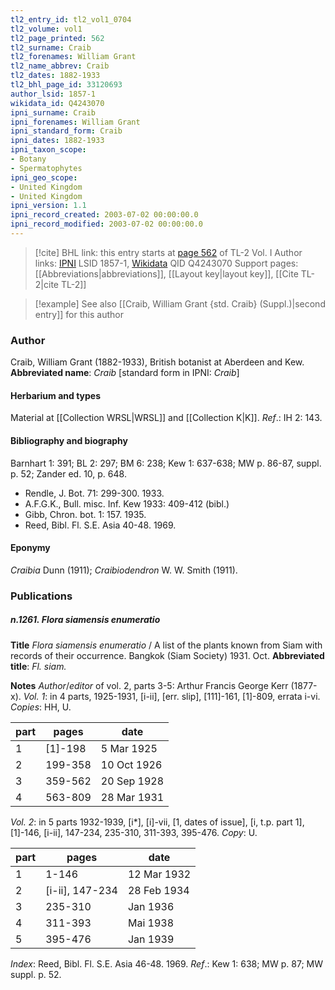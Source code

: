 ```yaml
---
tl2_entry_id: tl2_vol1_0704
tl2_volume: vol1
tl2_page_printed: 562
tl2_surname: Craib
tl2_forenames: William Grant
tl2_name_abbrev: Craib
tl2_dates: 1882-1933
tl2_bhl_page_id: 33120693
author_lsid: 1857-1
wikidata_id: Q4243070
ipni_surname: Craib
ipni_forenames: William Grant
ipni_standard_form: Craib
ipni_dates: 1882-1933
ipni_taxon_scope: 
- Botany
- Spermatophytes
ipni_geo_scope: 
- United Kingdom
- United Kingdom
ipni_version: 1.1
ipni_record_created: 2003-07-02 00:00:00.0
ipni_record_modified: 2003-07-02 00:00:00.0
---
```


> [!cite] BHL link: this entry starts at [page 562](https://www.biodiversitylibrary.org/page/33120693) of TL-2 Vol. I
> Author links: [IPNI](https://www.ipni.org/a/1857-1) LSID 1857-1, [Wikidata](https://www.wikidata.org/wiki/Q4243070) QID Q4243070
> Support pages: [[Abbreviations|abbreviations]], [[Layout key|layout key]], [[Cite TL-2|cite TL-2]]

> [!example] See also [[Craib, William Grant {std. Craib} (Suppl.)|second entry]] for this author

### Author

Craib, William Grant (1882-1933), British botanist at Aberdeen and Kew. 
**Abbreviated name**: *Craib* \[standard form in IPNI: *Craib*\]

#### Herbarium and types

Material at [[Collection WRSL|WRSL]] and [[Collection K|K]].
*Ref*.: IH 2: 143.

#### Bibliography and biography

Barnhart 1: 391; BL 2: 297; BM 6: 238; Kew 1: 637-638; MW p. 86-87, suppl. p. 52; Zander ed. 10, p. 648.
- Rendle, J. Bot. 71: 299-300. 1933.
- A.F.G.K., Bull. misc. Inf. Kew 1933: 409-412 (bibl.)
- Gibb, Chron. bot. 1: 157. 1935.
- Reed, Bibl. Fl. S.E. Asia 40-48. 1969.

#### Eponymy

*Craibia* Dunn (1911); *Craibiodendron* W. W. Smith (1911).

### Publications

##### n.1261. Flora siamensis enumeratio

**Title**
*Flora siamensis enumeratio* / A list of the plants known from Siam with records of their occurrence. Bangkok (Siam Society) 1931. Oct.
**Abbreviated title**: *Fl. siam.*

**Notes**
*Author*/*editor* of vol. 2, parts 3-5: Arthur Francis George Kerr (1877-x).
*Vol. 1*: in 4 parts, 1925-1931, \[i-ii\], \[err. slip\], \[111\]-161, \[1\]-809, errata i-vi. *Copies*: HH, U.

|part	|pages	|date	|
|---	|---	|---	|
|1	|\[1\]-198	|5 Mar 1925	|
|2	|199-358	|10 Oct 1926	|
|3	|359-562	|20 Sep 1928|
|4	|563-809	|28 Mar 1931|

*Vol. 2*: in 5 parts 1932-1939, \[i\*\], \[i\]-vii, \[1, dates of issue\], \[i, t.p. part 1\], \[1\]-146, \[i-ii\], 147-234, 235-310, 311-393, 395-476. *Copy*: U.

|part	|pages	|date	|
|---	|---	|---	|
|1	|1-146	|12 Mar 1932	|
|2	|\[i-ii\], 147-234	|28 Feb 1934	|
|3	|235-310	|Jan 1936|
|4	|311-393	|Mai 1938|
|5	|395-476	|Jan 1939|

*Index*: Reed, Bibl. Fl. S.E. Asia 46-48. 1969.
*Ref*.: Kew 1: 638; MW p. 87; MW suppl. p. 52.

